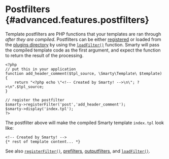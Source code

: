 Postfilters {#advanced.features.postfilters}
===========

Template postfilters are PHP functions that your templates are ran
through *after they are compiled*. Postfilters can be either
[registered](#api.register.filter) or loaded from the [plugins
directory](#variable.plugins.dir) by using the
[`loadFilter()`](#api.load.filter) function. Smarty will
pass the compiled template code as the first argument, and expect the
function to return the result of the processing.


    <?php
    // put this in your application
    function add_header_comment($tpl_source, \Smarty\Template\ $template)
    {
        return "<?php echo \"<!-- Created by Smarty! -->\n\"; ?>\n".$tpl_source;
    }

    // register the postfilter
    $smarty->registerFilter('post','add_header_comment');
    $smarty->display('index.tpl');
    ?>

      

The postfilter above will make the compiled Smarty template `index.tpl`
look like:


    <!-- Created by Smarty! -->
    {* rest of template content... *}

      

See also [`registerFilter()`](#api.register.filter),
[prefilters](#advanced.features.prefilters),
[outputfilters](#advanced.features.outputfilters), and
[`loadFilter()`](#api.load.filter).
